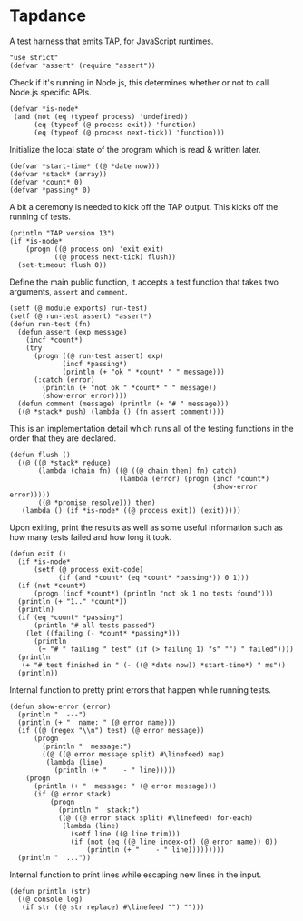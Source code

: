 # Tapdance

A test harness that emits TAP, for JavaScript runtimes.

    "use strict"
    (defvar *assert* (require "assert"))

Check if it's running in Node.js, this determines whether or not to call
Node.js specific APIs.

    (defvar *is-node*
     (and (not (eq (typeof process) 'undefined))
          (eq (typeof (@ process exit)) 'function)
          (eq (typeof (@ process next-tick)) 'function)))

Initialize the local state of the program which is read & written later.

    (defvar *start-time* ((@ *date now)))
    (defvar *stack* (array))
    (defvar *count* 0)
    (defvar *passing* 0)

A bit a ceremony is needed to kick off the TAP output. This kicks off the
running of tests.

    (println "TAP version 13")
    (if *is-node*
        (progn ((@ process on) 'exit exit)
               ((@ process next-tick) flush))
      (set-timeout flush 0))

Define the main public function, it accepts a test function that takes two
arguments, `assert` and `comment`.

    (setf (@ module exports) run-test)
    (setf (@ run-test assert) *assert*)
    (defun run-test (fn)
      (defun assert (exp message)
        (incf *count*)
        (try
          (progn ((@ run-test assert) exp)
                 (incf *passing*)
                 (println (+ "ok " *count* " " message)))
          (:catch (error)
            (println (+ "not ok " *count* " " message))
            (show-error error))))
      (defun comment (message) (println (+ "# " message)))
      ((@ *stack* push) (lambda () (fn assert comment))))

This is an implementation detail which runs all of the testing functions in
the order that they are declared.

    (defun flush ()
      ((@ ((@ *stack* reduce)
           (lambda (chain fn) ((@ ((@ chain then) fn) catch)
                               (lambda (error) (progn (incf *count*)
                                                      (show-error error)))))
           ((@ *promise resolve))) then)
       (lambda () (if *is-node* ((@ process exit)) (exit)))))

Upon exiting, print the results as well as some useful information such as
how many tests failed and how long it took.

    (defun exit ()
      (if *is-node*
          (setf (@ process exit-code)
                (if (and *count* (eq *count* *passing*)) 0 1)))
      (if (not *count*)
          (progn (incf *count*) (println "not ok 1 no tests found")))
      (println (+ "1.." *count*))
      (println)
      (if (eq *count* *passing*)
          (println "# all tests passed")
        (let ((failing (- *count* *passing*)))
          (println
           (+ "# " failing " test" (if (> failing 1) "s" "") " failed"))))
      (println
       (+ "# test finished in " (- ((@ *date now)) *start-time*) " ms"))
      (println))

Internal function to pretty print errors that happen while running tests.

    (defun show-error (error)
      (println "  ---")
      (println (+ "  name: " (@ error name)))
      (if ((@ (regex "\\n") test) (@ error message))
          (progn
            (println "  message:")
            ((@ ((@ error message split) #\linefeed) map)
             (lambda (line)
               (println (+ "    - " line)))))
        (progn
          (println (+ "  message: " (@ error message)))
          (if (@ error stack)
              (progn
                (println "  stack:")
                ((@ ((@ error stack split) #\linefeed) for-each)
                 (lambda (line)
                   (setf line ((@ line trim)))
                   (if (not (eq ((@ line index-of) (@ error name)) 0))
                       (println (+ "    - " line)))))))))
      (println "  ..."))

Internal function to print lines while escaping new lines in the input.

    (defun println (str)
      ((@ console log)
       (if str ((@ str replace) #\linefeed "") "")))
